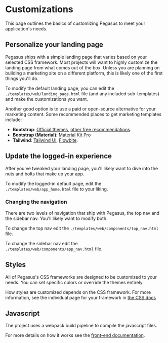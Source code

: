# Customizations

This page outlines the basics of customizing Pegasus to meet your application's needs.

## Personalize your landing page

Pegasus ships with a simple landing page that varies based on your selected CSS framework.
Most projects will want to highly customize the landing page from what comes out of the box.
Unless you are planning on building a marketing site on a different platform, this is likely one of the first 
things you'll do.

To modify the default landing page, you can edit the `./templates/web/landing_page.html` file
(and any included sub-templates) and make the customizations you want.

Another good option is to use a paid or open-source alternative for your marketing content.
Some recommended places to get marketing templates include:

- **Bootstrap**: [Official themes](https://themes.getbootstrap.com/), [other free recommendations](https://dev.to/bootstrap/bootstrap-5-templates-91p).
- **Bootstrap (Material)**: [Material Kit Pro](https://www.creative-tim.com/product/material-kit-pro)
- **Tailwind**: [Tailwind UI](https://tailwindui.com/), [Flowbite](https://flowbite.com/).

## Update the logged-in experience

After you've tweaked your landing page, you'll likely want to dive into the nuts and bolts that make up your app.

To modify the logged-in default page, edit the `./templates/web/app_home.html` file to your liking.

### Changing the navigation

There are two levels of navigation that ship with Pegasus, the top nav and the sidebar nav.
You'll likely want to modify both.

To change the top nav edit the `./templates/web/components/top_nav.html` file.

To change the sidebar nav edit the `./templates/web/components/app_nav.html` file.

## Styles

All of Pegasus's CSS frameworks are designed to be customized to your needs.
You can set specific colors or override the themes entirely.

How styles are customized depends on the CSS framework.
For more information, see the individual page for your framework in [the CSS docs](/css.rst)

## Javascript

The project uses a webpack build pipeline to compile the javascript files.

For more details on how it works see the [front-end documentation](/front-end/).
